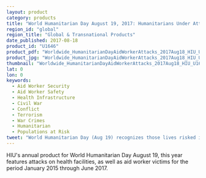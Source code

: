 ```yaml
---
layout: product
category: products
title: "World Humanitarian Day August 19, 2017: Humanitarians Under Attack"
region_id: "global"
region_title: "Global & Transnational Products"
date_published: 2017-08-18
product_id: "U1646"
product_pdf: "Worldwide_HumanitarianDayAidWorkerAttacks_2017Aug18_HIU_U1646.pdf"
product_jpg: "Worldwide_HumanitarianDayAidWorkerAttacks_2017Aug18_HIU_U1646.jpg"
thumbnail: "Worldwide_HumanitarianDayAidWorkerAttacks_2017Aug18_HIU_U1646_thumb.jpg"
lat: 0
lon: 0
keywords:
  - Aid Worker Security
  - Aid Worker Safety
  - Health Infrastructure
  - Civil War
  - Conflict
  - Terrorism
  - War Crimes
  - Humanitarian
  - Populations at Risk
tweet: "World Humanitarian Day (Aug 19) recognizes those lives risked in humanitarian service"
---
```

HIU's annual product for World Humanitarian Day August 19, this year features attacks on health facilities, as well as aid worker victims for the period January 2015 through June 2017.
